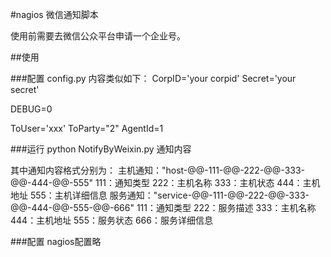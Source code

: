 #nagios 微信通知脚本

使用前需要去微信公众平台申请一个企业号。

##使用

###配置
config.py
内容类似如下：
CorpID='your corpid'
Secret='your secret'

DEBUG=0

ToUser='xxx'
ToParty="2"
AgentId=1

###运行
python NotifyByWeixin.py 通知内容

其中通知内容格式分别为：
主机通知："host-@@-111-@@-222-@@-333-@@-444-@@-555"
111：通知类型
222：主机名称
333：主机状态
444：主机地址
555：主机详细信息
服务通知："service-@@-111-@@-222-@@-333-@@-444-@@-555-@@-666"
111：通知类型
222：服务描述
333：主机名称
444：主机地址
555：服务状态
666：服务详细信息

###配置
nagios配置略